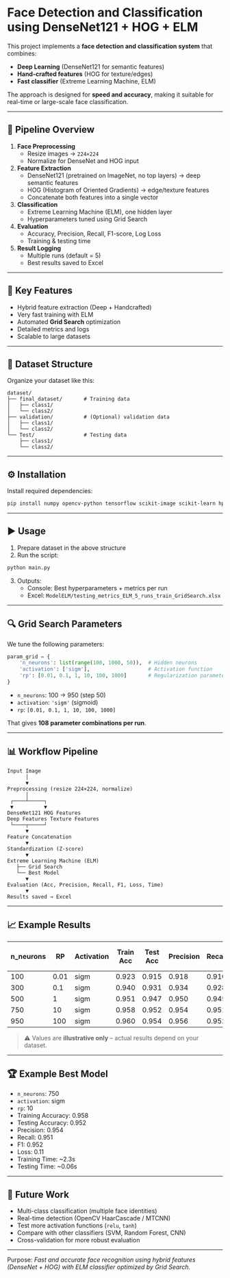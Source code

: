 # Face Detection and Classification using DenseNet121 + HOG + ELM

This project implements a **face detection and classification system** that combines:
- **Deep Learning** (DenseNet121 for semantic features)
- **Hand-crafted features** (HOG for texture/edges)
- **Fast classifier** (Extreme Learning Machine, ELM)

The approach is designed for **speed and accuracy**, making it suitable for real-time or large-scale face classification.

---

## 🚀 Pipeline Overview
1. **Face Preprocessing**
   - Resize images → `224×224`
   - Normalize for DenseNet and HOG input
2. **Feature Extraction**
   - DenseNet121 (pretrained on ImageNet, no top layers) → deep semantic features
   - HOG (Histogram of Oriented Gradients) → edge/texture features
   - Concatenate both features into a single vector
3. **Classification**
   - Extreme Learning Machine (ELM), one hidden layer
   - Hyperparameters tuned using Grid Search
4. **Evaluation**
   - Accuracy, Precision, Recall, F1-score, Log Loss
   - Training & testing time
5. **Result Logging**
   - Multiple runs (default = 5)
   - Best results saved to Excel

---

## 🔑 Key Features
- Hybrid feature extraction (Deep + Handcrafted)
- Very fast training with ELM
- Automated **Grid Search** optimization
- Detailed metrics and logs
- Scalable to large datasets

---

## 📂 Dataset Structure

Organize your dataset like this:

```
dataset/
├── final_dataset/       # Training data
│   ├── class1/
│   └── class2/
├── validation/          # (Optional) validation data
│   ├── class1/
│   └── class2/
└── Test/                # Testing data
    ├── class1/
    └── class2/
```

---

## ⚙️ Installation

Install required dependencies:

```bash
pip install numpy opencv-python tensorflow scikit-image scikit-learn hpelm pandas
```

---

## ▶️ Usage

1. Prepare dataset in the above structure  
2. Run the script:

```bash
python main.py
```

3. Outputs:
   - Console: Best hyperparameters + metrics per run
   - Excel: `ModelELM/testing_metrics_ELM_5_runs_train_GridSearch.xlsx`

---

## 🔍 Grid Search Parameters

We tune the following parameters:

```python
param_grid = {
    'n_neurons': list(range(100, 1000, 50)),  # Hidden neurons
    'activation': ['sigm'],                   # Activation function
    'rp': [0.01, 0.1, 1, 10, 100, 1000]       # Regularization parameter
}
```

- `n_neurons`: 100 → 950 (step 50)  
- `activation`: `'sigm'` (sigmoid)  
- `rp`: `[0.01, 0.1, 1, 10, 100, 1000]`  

That gives **108 parameter combinations per run**.

---

## 📊 Workflow Pipeline

```
Input Image
      │
      ▼
Preprocessing (resize 224×224, normalize)
      │
 ┌────┴─────┐
 ▼          ▼
DenseNet121 HOG Features
Deep Features Texture Features
 └────┬─────┘
      ▼
Feature Concatenation
      ▼
Standardization (Z-score)
      ▼
Extreme Learning Machine (ELM)
   ├── Grid Search
   └── Best Model
      ▼
Evaluation (Acc, Precision, Recall, F1, Loss, Time)
      ▼
Results saved → Excel
```

---

## 📈 Example Results

| n_neurons | RP   | Activation | Train Acc | Test Acc | Precision | Recall | F1   | Loss | Train Time (s) | Test Time (s) |
|-----------|------|------------|-----------|----------|-----------|--------|------|------|----------------|---------------|
| 100       | 0.01 | sigm       | 0.923     | 0.915    | 0.918     | 0.910  | 0.914| 0.23 | 1.24           | 0.03          |
| 300       | 0.1  | sigm       | 0.940     | 0.931    | 0.934     | 0.928  | 0.931| 0.19 | 1.56           | 0.04          |
| 500       | 1    | sigm       | 0.951     | 0.947    | 0.950     | 0.945  | 0.947| 0.14 | 2.02           | 0.05          |
| 750       | 10   | sigm       | 0.958     | 0.952    | 0.954     | 0.951  | 0.952| 0.11 | 2.34           | 0.06          |
| 950       | 100  | sigm       | 0.960     | 0.954    | 0.956     | 0.952  | 0.954| 0.10 | 2.89           | 0.07          |

> ⚠️ Values are **illustrative only** – actual results depend on your dataset.

---

## 🏆 Example Best Model
- `n_neurons`: 750  
- `activation`: sigm  
- `rp`: 10  
- Training Accuracy: 0.958  
- Testing Accuracy: 0.952  
- Precision: 0.954  
- Recall: 0.951  
- F1: 0.952  
- Loss: 0.11  
- Training Time: ~2.3s  
- Testing Time: ~0.06s  

---

## 🔮 Future Work
- Multi-class classification (multiple face identities)  
- Real-time detection (OpenCV HaarCascade / MTCNN)  
- Test more activation functions (`relu`, `tanh`)  
- Compare with other classifiers (SVM, Random Forest, CNN)  
- Cross-validation for more robust evaluation  

---

Purpose: *Fast and accurate face recognition using hybrid features (DenseNet + HOG) with ELM classifier optimized by Grid Search.*
